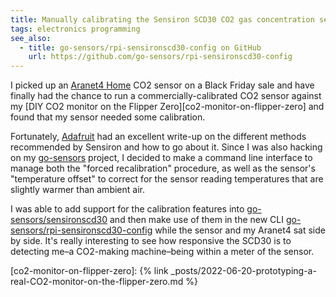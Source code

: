 ```yaml
---
title: Manually calibrating the Sensiron SCD30 CO2 gas concentration sensor
tags: electronics programming
see_also:
  - title: go-sensors/rpi-sensironscd30-config on GitHub
    url: https://github.com/go-sensors/rpi-sensironscd30-config
---
```


I picked up an [Aranet4 Home][aranet4-home] CO2 sensor on a Black Friday sale and have finally had the chance to run a commercially-calibrated CO2 sensor against my [DIY CO2 monitor on the Flipper Zero][co2-monitor-on-flipper-zero] and found that my sensor needed some calibration.

Fortunately, [Adafruit] had an excellent write-up on the different methods recommended by Sensiron and how to go about it. Since I was also hacking on my [go-sensors] project, I decided to make a command line interface to manage both the "forced recalibration" procedure, as well as the sensor's "temperature offset" to correct for the sensor reading temperatures that are slightly warmer than ambient air.

I was able to add support for the calibration features into [go-sensors/sensironscd30] and then make use of them in the new CLI [go-sensors/rpi-sensironscd30-config] while the sensor and my Aranet4 sat side by side. It's really interesting to see how responsive the SCD30 is to detecting me–a CO2-making machine–being within a meter of the sensor.

[aranet4-home]: https://shop.aranet.com/north-america/product/aranet4-home
[adafruit]: https://learn.adafruit.com/adafruit-scd30/field-calibration
[go-sensors]: https://github.com/go-sensors
[go-sensors/sensironscd30]: https://github.com/go-sensors/sensironscd30
[go-sensors/rpi-sensironscd30-config]: https://github.com/go-sensors/rpi-sensironscd30-config

[co2-monitor-on-flipper-zero]: {% link _posts/2022-06-20-prototyping-a-real-CO2-monitor-on-the-flipper-zero.md %}
